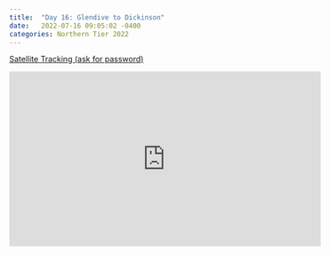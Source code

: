 ```yaml
---
title:  "Day 16: Glendive to Dickinson"
date:   2022-07-16 09:05:02 -0400
categories: Northern Tier 2022
---
```


[Satellite Tracking (ask for password)](https://us0-share.explore.garmin.com/share/harveybarnhard)

<iframe width="560" height="315" src="https://www.youtube.com/embed/MRxqd_9XPxs" frameborder="0" allow="autoplay; encrypted-media" allowfullscreen></iframe>

<p style="text-align: center;"><div class='strava-embed-placeholder' data-embed-type='activity' data-embed-id='7480398260'></div><script src='https://strava-embeds.com/embed.js'></script></p>
